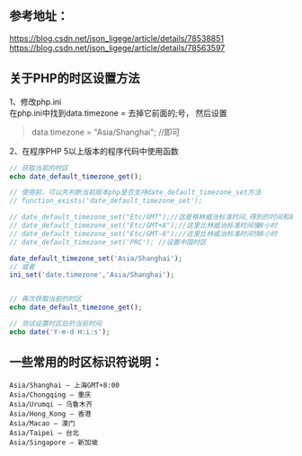 

参考地址：  
-----------
https://blog.csdn.net/json_ligege/article/details/78538851  
https://blog.csdn.net/json_ligege/article/details/78563597  



关于PHP的时区设置方法
--------------
1、修改php.ini  
在php.ini中找到data.timezone = 去掉它前面的;号，
然后设置
> data.timezone = "Asia/Shanghai"; //即可  


2、在程序PHP 5以上版本的程序代码中使用函数  
```php
// 获取当前的时区
echo date_default_timezone_get();

// 使用前，可以先判断当前版本php是否支持date_default_timezone_set方法
// function_exists('date_default_timezone_set');

// date_default_timezone_set("Etc/GMT");//这是格林威治标准时间,得到的时间和默认时区是一样的
// date_default_timezone_set("Etc/GMT+8");//这里比林威治标准时间慢8小时
// date_default_timezone_set("Etc/GMT-8");//这里比林威治标准时间快8小时
// date_default_timezone_set('PRC'); //设置中国时区

date_default_timezone_set('Asia/Shanghai');
// 或者
ini_set('date.timezone','Asia/Shanghai');


// 再次获取当前的时区
echo date_default_timezone_get();

// 测试设置时区后的当前时间
echo date('Y-m-d H:i:s');
```


一些常用的时区标识符说明：
-------------
```
Asia/Shanghai – 上海GMT+8:00
Asia/Chongqing – 重庆
Asia/Urumqi – 乌鲁木齐
Asia/Hong_Kong – 香港
Asia/Macao – 澳门
Asia/Taipei – 台北
Asia/Singapore – 新加坡
```











